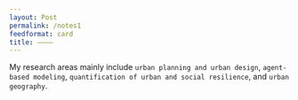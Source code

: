```yaml
---
layout: Post
permalink: /notes1
feedformat: card
title: ————
---
```


My research areas mainly include `urban planning and urban design`, `agent-based modeling`, `quantification of urban and social resilience`, and `urban geography`.
